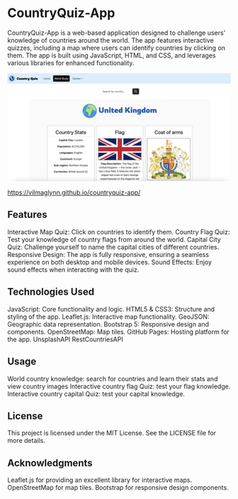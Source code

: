 # CountryQuiz-App

CountryQuiz-App is a web-based application designed to challenge users' knowledge of countries around the world. The app features interactive quizzes, including a map where users can identify countries by clicking on them. The app is built using JavaScript, HTML, and CSS, and leverages various libraries for enhanced functionality.

![countryquiz](./images/countryquiz.png)

https://vilmaglynn.github.io/countryquiz-app/

## Features

Interactive Map Quiz: Click on countries to identify them.
Country Flag Quiz: Test your knowledge of country flags from around the world.
Capital City Quiz: Challenge yourself to name the capital cities of different countries.
Responsive Design: The app is fully responsive, ensuring a seamless experience on both desktop and mobile devices.
Sound Effects: Enjoy sound effects when interacting with the quiz.

## Technologies Used

JavaScript: Core functionality and logic.
HTML5 & CSS3: Structure and styling of the app.
Leaflet.js: Interactive map functionality.
GeoJSON: Geographic data representation.
Bootstrap 5: Responsive design and components.
OpenStreetMap: Map tiles.
GitHub Pages: Hosting platform for the app.
UnsplashAPI
RestCountriesAPI

## Usage

World country knowledge: search for countries and learn their stats and view country images
Interactive country flag Quiz: test your flag knowledge.
Interactive country capital Quiz: test your capital knowledge.

## License

This project is licensed under the MIT License. See the LICENSE file for more details.

## Acknowledgments

Leaflet.js for providing an excellent library for interactive maps.
OpenStreetMap for map tiles.
Bootstrap for responsive design components.
